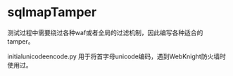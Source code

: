 # sqlmapTamper
测试过程中需要绕过各种waf或者全局的过滤机制，因此编写各种适合的tamper。

initialunicodeencode.py 用于将首字母unicode编码，遇到WebKnight防火墙时使用过。
